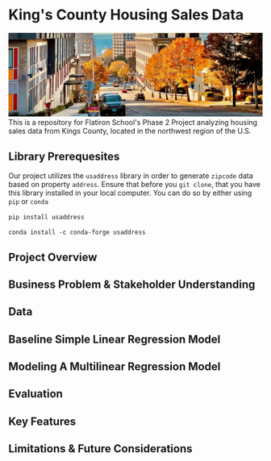 # King's County Housing Sales Data
![Washington Street](https://github.com/asoylatte03/KC_Housing_data/blob/main/bruce-w-kjtcH8I27v4-unsplash.jpg)
This is a repository for Flatiron School's Phase 2 Project analyzing housing sales data from Kings County, located in the northwest region of the U.S.
## Library Prerequesites
Our project utilizes the `usaddress` library in order to generate `zipcode` data based on property `address`. Ensure that before you `git clone`, that you have this library installed in your local computer. 
You can do so by either using `pip` or `conda`
```
pip install usaddress
```
```
conda install -c conda-forge usaddress
```
## Project Overview
## Business Problem & Stakeholder Understanding 
## Data
## Baseline Simple Linear Regression Model 
## Modeling A Multilinear Regression Model 
## Evaluation 
## Key Features
## Limitations & Future Considerations
